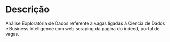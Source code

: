 # Descrição
Análise Exploratória de Dados referente a vagas ligadas à Ciencia de Dados e Business Intelligence com web scraping da pagina do indeed, portal de vagas.
